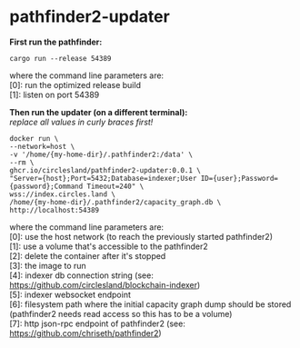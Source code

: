 ﻿# pathfinder2-updater
**First run the pathfinder:**
```
cargo run --release 54389
```
where the command line parameters are:  
[0]: run the optimized release build  
[1]: listen on port 54389

**Then run the updater (on a different terminal):**  
_replace all values in curly braces first!_
```
docker run \
--network=host \
-v '/home/{my-home-dir}/.pathfinder2:/data' \
--rm \
ghcr.io/circlesland/pathfinder2-updater:0.0.1 \
"Server={host};Port=5432;Database=indexer;User ID={user};Password={password};Command Timeout=240" \
wss://index.circles.land \
/home/{my-home-dir}/.pathfinder2/capacity_graph.db \
http://localhost:54389
```
where the command line parameters are:  
[0]: use the host network (to reach the previously started pathfinder2)  
[1]: use a volume that's accessible to the pathfinder2  
[2]: delete the container after it's stopped  
[3]: the image to run  
[4]: indexer db connection string (see: https://github.com/circlesland/blockchain-indexer)    
[5]: indexer websocket endpoint   
[6]: filesystem path where the initial capacity graph dump should be stored (pathfinder2 needs read access so this has to be a volume)    
[7]: http json-rpc endpoint of pathfinder2 (see: https://github.com/chriseth/pathfinder2)  